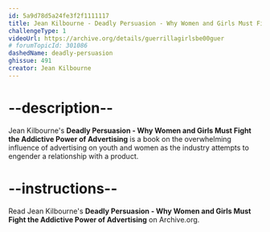 ```yaml
---
id: 5a9d78d5a24fe3f2f1111117
title: Jean Kilbourne - Deadly Persuasion - Why Women and Girls Must Fight the Addictive Power of Advertising
challengeType: 1
videoUrl: https://archive.org/details/guerrillagirlsbe00guer
# forumTopicId: 301086
dashedName: deadly-persuasion
ghissue: 491
creator: Jean Kilbourne
---
```


# --description--

Jean Kilbourne's __Deadly Persuasion - Why Women and Girls Must Fight the Addictive Power of Advertising__ is a book on the overwhelming influence of advertising on youth and women as the industry attempts to engender a relationship with a product.

# --instructions--

Read Jean Kilbourne's __Deadly Persuasion - Why Women and Girls Must Fight the Addictive Power of Advertising__ on Archive.org. 